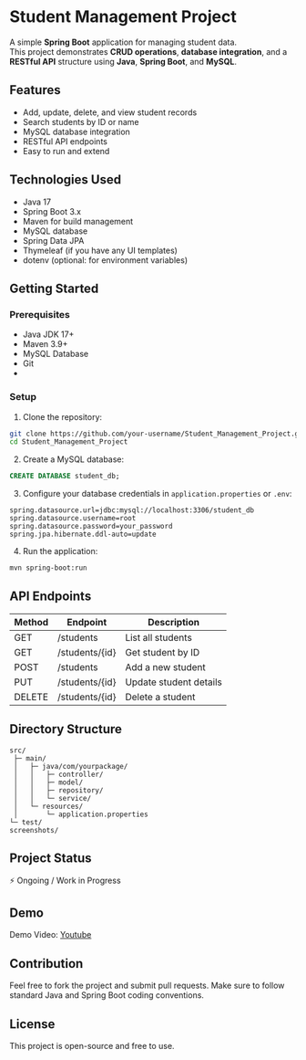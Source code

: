 # Student Management Project


A simple **Spring Boot** application for managing student data.  
This project demonstrates **CRUD operations**, **database integration**, and a **RESTful API** structure using **Java**, **Spring Boot**, and **MySQL**.


## Features

- Add, update, delete, and view student records
- Search students by ID or name
- MySQL database integration
- RESTful API endpoints
- Easy to run and extend



## Technologies Used

- Java 17
- Spring Boot 3.x
- Maven for build management
- MySQL database
- Spring Data JPA
- Thymeleaf (if you have any UI templates)
- dotenv (optional: for environment variables)



## Getting Started

### Prerequisites

- Java JDK 17+
- Maven 3.9+
- MySQL Database
- Git
- 

### Setup

1. Clone the repository:

```bash
git clone https://github.com/your-username/Student_Management_Project.git
cd Student_Management_Project
````


2. Create a MySQL database:

```sql
CREATE DATABASE student_db;
```

3. Configure your database credentials in `application.properties` or `.env`:

```properties
spring.datasource.url=jdbc:mysql://localhost:3306/student_db
spring.datasource.username=root
spring.datasource.password=your_password
spring.jpa.hibernate.ddl-auto=update
```

4. Run the application:

```bash
mvn spring-boot:run
```



## API Endpoints

| Method | Endpoint       | Description            |
| ------ | -------------- | ---------------------- |
| GET    | /students      | List all students      |
| GET    | /students/{id} | Get student by ID      |
| POST   | /students      | Add a new student      |
| PUT    | /students/{id} | Update student details |
| DELETE | /students/{id} | Delete a student       |



## Directory Structure

```
src/
 ├─ main/
 │   ├─ java/com/yourpackage/
 │   │   ├─ controller/
 │   │   ├─ model/
 │   │   ├─ repository/
 │   │   └─ service/
 │   └─ resources/
 │       └─ application.properties
└─ test/
screenshots/
```

## Project Status

⚡ Ongoing / Work in Progress

## Demo

Demo Video: [Youtube]([https://youtu.be/yZBviLkuYvI])

## Contribution

Feel free to fork the project and submit pull requests.
Make sure to follow standard Java and Spring Boot coding conventions.



## License

This project is open-source and free to use.


